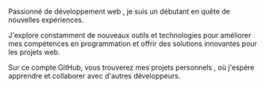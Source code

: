 Passionné de développement web , je suis un débutant en quête de nouvelles expériences.

J'explore constamment de nouveaux outils et technologies pour améliorer mes compétences en programmation et offrir des solutions innovantes pour les projets web. 

Sur ce compte GitHub, vous trouverez mes projets personnels , où j'espère apprendre et collaborer avec d'autres développeurs.
